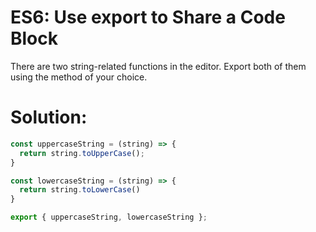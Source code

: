 # ES6: Use export to Share a Code Block
There are two string-related functions in the editor. Export both of them using the method of your choice.
# Solution:
```javascript
const uppercaseString = (string) => {
  return string.toUpperCase();
}

const lowercaseString = (string) => {
  return string.toLowerCase()
}

export { uppercaseString, lowercaseString };
```